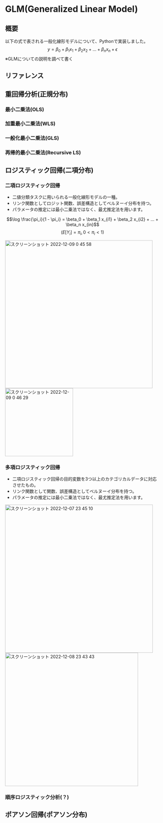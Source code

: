 # GLM(Generalized Linear Model)
## 概要
以下の式で表される一般化線形モデルについて、Pythonで実装しました。
$$y = \beta_0 + \beta_1 x_1 + \beta_2 x_2 + ... + \beta_n x_n + \epsilon$$
※GLMについての説明を調べて書く

## リファレンス
## 重回帰分析(正規分布)
### 最小二乗法(OLS)
### 加重最小二乗法(WLS)
### 一般化最小二乗法(GLS)
### 再帰的最小二乗法(Recursive LS)


## ロジスティック回帰(二項分布)
### 二項ロジスティック回帰
- 二値分類タスクに用いられる一般化線形モデルの一種。
- リンク関数としてロジット関数、誤差構造としてベルヌーイ分布を持つ。
- パラメータの推定には最小二乗法ではなく、最尤推定法を用います。

$$\log \frac{\pi_i}{1 - \pi_i} = \beta_0 + \beta_1 x_{i1} + \beta_2 x_{i2} + ... + \beta_n x_{in}$$
$$(E[Y_i]=\pi_i, 0<\pi_i<1)$$

<img width="480" alt="スクリーンショット 2022-12-09 0 45 58" src="https://user-images.githubusercontent.com/67265109/206492276-9759b6d7-f32d-4e1d-975d-1cc68ab1d41b.png">
<img width="221" alt="スクリーンショット 2022-12-09 0 46 29" src="https://user-images.githubusercontent.com/67265109/206492427-e377a2d3-7eef-45c0-8ecd-742fd3bbf1d7.png">


### 多項ロジスティック回帰
- 二項ロジスティック回帰の目的変数を3つ以上のカテゴリカルデータに対応させたもの。
- リンク関数として関数、誤差構造としてベルヌーイ分布を持つ。
- パラメータの推定には最小二乗法ではなく、最尤推定法を用います。

<img width="481" alt="スクリーンショット 2022-12-07 23 45 10" src="https://user-images.githubusercontent.com/67265109/206491511-3bbd9e18-e7f2-4aa0-a5df-1c3ccdc97a16.png">
<img width="433" alt="スクリーンショット 2022-12-08 23 43 43" src="https://user-images.githubusercontent.com/67265109/206491572-2d422cea-44d3-4a96-b2ab-d5257014a7a6.png">


### 順序ロジスティック分析(？)
## ポアソン回帰(ポアソン分布)
